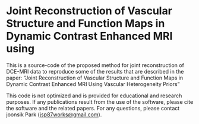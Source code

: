 # Joint Reconstruction of Vascular Structure and Function Maps in Dynamic Contrast Enhanced MRI using


This is a source-code of the proposed method for joint reconstruction of DCE-MRI data to reproduce some of the results that are described in the paper: 
“Joint Reconstruction of Vascular Structure and Function Maps in Dynamic Contrast Enhanced MRI Using Vascular Heterogeneity Priors”

This code is not optimized and is provided for educational and research purposes.
If any publications result from the use of the software, please cite the software and the related papers.
For any questions, please contact joonsik Park (jsp87works@gmail.com).

